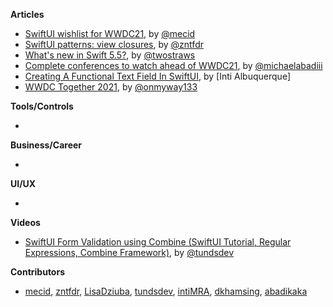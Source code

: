 
**Articles**

* [SwiftUI wishlist for WWDC21](https://swiftwithmajid.com/2021/05/26/swiftui-wishlist-for-wwdc21/), by [@mecid](https://twitter.com/mecid)
* [SwiftUI patterns: view closures](https://www.fivestars.blog/articles/swiftui-patterns-closures/), by [@zntfdr](https://twitter.com/zntfdr)
* [What's new in Swift 5.5?](https://www.hackingwithswift.com/articles/233/whats-new-in-swift-5-5), by [@twostraws](https://twitter.com/twostraws)
* [Complete conferences to watch ahead of WWDC21](https://michaelabadi.com/articles/complete-conference-list-to-watch/), by [@michaelabadiii](https://twitter.com/michaelabadiii)
* [Creating A Functional Text Field In SwiftUI](https://www.linkedin.com/pulse/wring-functional-text-field-swiftui-inti-albuquerque), by [Inti Albuquerque]
* [WWDC Together 2021](https://wwdctogether.com), by [@onmyway133](https://twitter.com/onmyway133)

**Tools/Controls**

*

**Business/Career**

*

**UI/UX**

*

**Videos**

* [SwiftUI Form Validation using Combine (SwiftUI Tutorial, Regular Expressions, Combine Framework)](https://youtu.be/v-6qU-DqaZo), by [@tundsdev](https://twitter.com/tundsdev)

**Contributors**

* [mecid](https://github.com/mecid), [zntfdr](https://github.com/zntfdr), [LisaDziuba](https://github.com/LisaDziuba), [tundsdev](https://github.com/tunds), [intiMRA](https://github.com/intiMRA), [dkhamsing](https://github.com/dkhamsing), [abadikaka](https://github.com/abadikaka)
